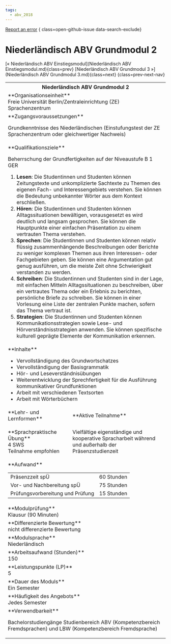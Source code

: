 ```yaml
---
tags:
  - abv_2018
---
```

[Report an error](https://github.com/SGSSGene/FUB-SUP/issues/new?title=Error%20in%20%22Niederl%C3%A4ndisch%20ABV%20Grundmodul%202%22&body=There%20seems%20to%20be%20an%20error%20in%20module%20%22Niederl%C3%A4ndisch%20ABV%20Grundmodul%202%22%2E%0A%0A%3CDescribe%20here%20a%20slightly%20more%20detailed%20description%20of%20what%20is%20wrong%3E&labels=bug)
{ class=open-github-issue data-search-exclude}

# Niederländisch ABV Grundmodul 2

[« Niederländisch ABV Einstiegsmodul](Niederländisch ABV Einstiegsmodul.md){class=prev}
[Niederländisch ABV Grundmodul 3 »](Niederländisch ABV Grundmodul 3.md){class=next}
{class=prev-next-nav}

<table markdown id="moduledesc">
<tr markdown class="moduledesc_head"><th colspan="2">Niederländisch ABV Grundmodul 2 </th></tr>
<tr markdown><td colspan="2">**Organisationseinheit**   <br>Freie Universität Berlin/Zentraleinrichtung (ZE) Sprachenzentrum</td></tr>


<tr markdown><td colspan="2">**Zugangsvoraussetzungen** <br>

Grundkenntnisse des Niederländischen (Einstufungstest der ZE Sprachenzentrum
oder gleichwertiger Nachweis)


</td></tr>
<tr markdown><td colspan="2">**Qualifikationsziele**    <br>

Beherrschung der Grundfertigkeiten auf der Niveaustufe B 1 GER

1. __Lesen__: Die Studentinnen und Studenten können Zeitungstexte und
   unkomplizierte Sachtexte zu Themen des eigenen Fach- und
   Interessengebiets verstehen. Sie können die Bedeutung unbekannter Wörter
   aus dem Kontext erschließen.
2. __Hören__: Die Studentinnen und Studenten können Alltagssituationen
   bewältigen, vorausgesetzt es wird deutlich und langsam gesprochen. Sie
   können die Hauptpunkte einer einfachen Präsentation zu einem vertrauten
   Thema verstehen.
3. __Sprechen__: Die Studentinnen und Studenten können relativ flüssig
   zusammenhängende Beschreibungen oder Berichte zu weniger komplexen Themen
   aus ihren Interessen- oder Fachgebieten geben. Sie können eine
   Argumentation gut genug ausführen, um die meiste Zeit ohne Schwierigkeit
   verstanden zu werden.
4. __Schreiben__: Die Studentinnen und Studenten sind in der Lage, mit
   einfachen Mitteln Alltagssituationen zu beschreiben, über ein vertrautes
   Thema oder ein Erlebnis zu berichten, persönliche Briefe zu schreiben.
   Sie können in einer Vorlesung eine Liste der zentralen Punkte machen,
   sofern das Thema vertraut ist.
5. __Strategien__: Die Studentinnen und Studenten können
   Kommunikationsstrategien sowie Lese- und Hörverständnisstrategien
   anwenden. Sie können spezifische kulturell geprägte Elemente der
   Kommunikation erkennen.


</td></tr>
<tr markdown><td colspan="2">**Inhalte**                <br>


- Vervollständigung des Grundwortschatzes
- Vervollständigung der Basisgrammatik
- Hör- und Leseverständnisübungen
- Weiterentwicklung der Sprechfertigkeit für die Ausführung kommunikativer
  Grundfunktionen
- Arbeit mit verschiedenen Textsorten
- Arbeit mit Wörterbüchern


</td></tr>

<tr markdown><td>**Lehr- und Lernformen**</td><td>**Aktive Teilnahme**</td></tr>
<tr markdown><td> **Sprachpraktische Übung** <br>4 SWS <br> Teilnahme empfohlen</td><td>

Vielfältige eigenständige und kooperative Spracharbeit während und außerhalb der Präsenzstudienzeit
</td></tr>
<tr markdown><td colspan="2">**Aufwand**                <br>
<table class="aufwand_table">
<tr><td>Präsenzzeit spÜ</td><td>60 Stunden</td></tr>
<tr><td>Vor- und Nachbereitung spÜ</td><td>75 Stunden</td></tr>
<tr><td>Prüfungsvorbereitung und Prüfung</td><td>15 Stunden</td></tr>
</table>

</td></tr>
<tr markdown><td colspan="2">**Modulprüfung**             <br>Klausur (90 Minuten)


</td></tr>
<tr markdown><td colspan="2">**Differenzierte Bewertung** <br>nicht differenzierte Bewertung

</td></tr>
<tr markdown><td colspan="2">**Modulsprache**             <br>Niederländisch</td></tr>
<tr markdown><td colspan="2">**Arbeitsaufwand (Stunden)** <br>150</td></tr>
<tr markdown><td colspan="2">**Leistungspunkte (LP)**     <br>5</td></tr>
<tr markdown><td colspan="2">**Dauer des Moduls**         <br>Ein Semester</td></tr>
<tr markdown><td colspan="2">**Häufigkeit des Angebots**  <br>Jedes Semester</td></tr>
<tr markdown><td colspan="2">**Verwendbarkeit**           <br>

Bachelorstudiengänge Studienbereich ABV (Kompetenzbereich Fremdsprachen) und
LBW (Kompetenzbereich Fremdsprache)


</td></tr>

</table>
